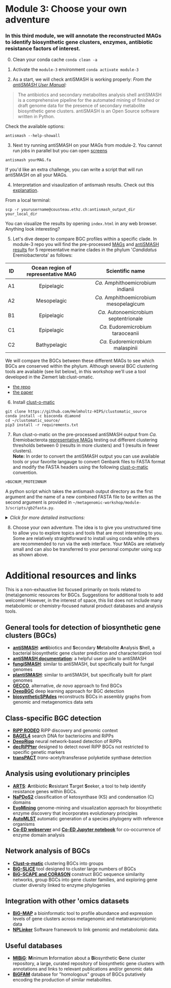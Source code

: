 # Module 3: Choose your own adventure

### In this third module, we will annotate the reconstructed MAGs to identify biosynthetic gene clusters, enzymes, antibiotic resistance factors of interest. 

0. Clean your conda cache
```conda clean -a```

1. Activate the ```module-3``` environment
```conda activate module-3```

2. As a start, we will check antiSMASH is working properly:
*From the [antiSMASH User Manual](https://docs.antismash.secondarymetabolites.org/#):*

>The antibiotics and secondary metabolites analysis shell antiSMASH is a comprehensive pipeline for the automated mining of finished or draft genome data for the presence of secondary metabolite biosynthetic gene clusters. antiSMASH is an Open Source software written in Python.

Check the available options:
```
antismash --help-showall 
```
3. Next try running antiSMASH on your MAGs from module-2. You cannot run jobs in parallel but you can open [screens](https://kb.iu.edu/d/acuy)
```
antismash yourMAG.fa
```
If you'd like an extra challenge, you can write a script that will run antiSMASH on all your MAGs.

4. Interpretation and visaulization of antismash results. Check out this [explanation](https://docs.antismash.secondarymetabolites.org/understanding_output/). 

From a local terminal:
```
scp -r yourusername@cousteau.ethz.ch:antismash_output_dir your_local_dir
```
You can visualize the results by opening ```index.html``` in any web browser. Anything look interesting? 

5. Let's dive deeper to compare BGC profiles within a specific clade. In module-3 repo you will find the pre-processed [MAGs](https://github.com/applied-meta-omics-ethz-2023/metagenomics-workshop/tree/main/module-3/data/eremio_rep_mags) and [antiSMASH results](https://github.com/applied-meta-omics-ethz-2023/metagenomics-workshop/tree/main/module-3/data/eremio_antismash_gbk_output/) for 5 representative marine clades in the phylum '*Candidatus* Eremiobacterota' as follows:

|ID|Ocean region of representative MAG|Scientific name|
|:---:|:------------:|:----------:|
|A1|Epipelagic|*Ca.* Amphithoemicrobium indianii|
|A2|Mesopelagic|*Ca.* Amphithoemicrobium mesopelagicum|
|B1|Epipelagic|*Ca.* Autonoemicrobium septentrionale|
|C1|Epipelagic|*Ca.* Eudoremicrobium taraoceanii|
|C2|Bathypelagic|*Ca.* Eudoremicrobium malaspinii|

We will compare the BGCs between these different MAGs to see which BGCs are conserved within the phylum. Although several BGC clustering tools are available (see list below), in this workshop we'll use a tool developed in the Ziemert lab:clust-omatic.

* [the repo](https://github.com/Helmholtz-HIPS/clustomatic_source)
* [the paper](https://www.nature.com/articles/s41564-022-01110-2)

6. Install [clust-o-matic](https://github.com/Helmholtz-HIPS/clustomatic_source)
```
git clone https://github.com/Helmholtz-HIPS/clustomatic_source
conda install -c bioconda diamond
cd ~/clustomatic_source/
pip3 install -r requirements.txt
```

7. Run clust-o-matic on the pre-processed antiSMASH output from *Ca.* Eremiobacterota [representative MAGs](https://github.com/applied-meta-omics-ethz-2023/metagenomics-workshop/tree/main/module-3/data/eremio_antismash_gbk_output/)  testing out different clustering thresholds between 0 (results in more clusters) and 1 (results in fewer clusters). <br>
**Note:** In order to convert the antiSMASH output you can use available tools or your favorite langauge to convert Genbank files to FASTA format and modify the FASTA headers using the following [clust-o-matic](https://github.com/Helmholtz-HIPS/clustomatic_source) convention. 
```
>BGCNUM_PROTEINNUM
```
A python script which takes the antismash output directory as the first argument and the name of a new combined FASTA file to be written as the second argument is provided in ```~/metagenomic-workshop/module-3/scripts/gb2fasta.py```.

<details>
<summary><i>Click for more detailed instructions:</I></summary>
 
From your user directory when you login: <br>
 
```
git clone https://github.com/applied-meta-omics-ethz-2023/metagenomics-workshop.git
cd ~/metagenomics-workshop/module-3/
python3 scripts/gb2fasta.py data/eremio_antismash_gbk_output/ ~/clustomatic_source/gb2fasta_output.fasta
cd ~/clustomatic_source/
python3 clustomatic.py gb2fasta_output.fasta 0.95 > clustomatic_output.txt
less clustomatic_output.txt
```  
On your local terminal: <br>
```
scp -r yourusername@cousteau.ethz.ch:clustomatic_source/clustomatic_output.txt your_local_dir
```
Open the file in your preferred program and visualize results e.g., as a heatmap.
</details>

8. Choose your own adventure. The idea is to give you unstructured time to allow you to explore topics and tools that are most interesting to you. Some are relatively straightforward to install using conda while others are recommended to run via the web interface. Your MAGs are relatively small and can also be transferred to your personal computer using scp as shown above.

# Additional resources and links
This is a non-exhaustive list focused primarily on tools related to (meta)genomic resources for BGCs. Suggestions for additional tools to add welcome! However, in the interest of space, this list does not include many metabolomic or chemistry-focused natural product databases and analysis tools. 

## General tools for detection of biosynthetic gene clusters (BGCs)
- **[antiSMASH](https://antismash.secondarymetabolites.org/#!/start)**: **anti**biotics and **S**econdary **M**etabolite **A**nalysis **S**hell, a bacterial biosynthetic gene cluster prediction and characterization tool
- **[antiSMASH documentation](https://docs.antismash.secondarymetabolites.org/)**: a helpful user guide to antiSMASH
- **[fungiSMASH](https://fungismash.secondarymetabolites.org/#!/start)**: similar to antiSMASH, but specifically built for fungal genomes
- **[plantiSMASH](http://plantismash.secondarymetabolites.org/)**: similar to antiSMASH, but specifically built for plant genomes
- **[GECCO](https://gecco.embl.de)**, alternative, *de novo* approach to find BGCs 
- **[DeepBGC](https://github.com/Merck/deepbgc)** deep learning approach for BGC detection
- **[biosyntheticSPAdes](https://cab.spbu.ru/software/biosyntheticspades/)** reconstructs BGCs in assembly graphs from genomic and metagenomics data sets

## Class-specific BGC detection
- **[RiPP RODEO](https://ripp.rodeo/index.html)** RiPP discovery and genomic context
- **[BAGEL4](https://github.com/annejong/BAGEL4)** search DNA for bacteriocins and RiPPs
- **[DeepRipp](http://deepripp.magarveylab.ca)** neural network-based detection of RiPPs
- **[decRiPPter](https://github.com/Alexamk/decRiPPter)** designed to detect novel RiPP BGCs not restricted to specific genetic markers
- **[transPACT](https://github.com/chevrm/transPACT)** *trans*-acetyltransferase polyketide synthase detection

## Analysis using evolutionary principles
- **[ARTS](http://arts.ziemertlab.com/)**: **A**ntibiotic **R**esistant **T**arget **S**eeker, a tool to help identify resistance genes within BGCs.
- **[NaPDoS2](https://npdomainseeker.sdsc.edu/napdos2/napdos_home_v2.html)** classification of ketosynthase (KS) and condensation (C) domains 
- **[EvoMining](https://github.com/nselem/EvoMining/wiki)** genome-mining and visualization approach for biosynthetic enzyme discovery that incorporates evolutionary principles
- **[AutoMLST](https://automlst.ziemertlab.com)** automatic generation of a species phylogeny with reference organisms
- **[Co-ED webserver](http://enzyme-analysis.org)** and **[Co-ED Jupyter notebook](https://github.com/tderond/CO-ED)** for co-occurrence of enzyme domain analysis

## Network analysis of BGCs
- **[Clust-o-matic](https://github.com/Helmholtz-HIPS/clustomatic_source)** clustering BGCs into groups
- **[BiG-SLiCE](https://github.com/medema-group/bigslice)**  tool designed to cluster large numbers of BGCs
- **[BiG-SCAPE and CORASON](https://bigscape-corason.secondarymetabolites.org/index.html)** construct BGC sequence similarity networks, group BGCs into gene cluster families, and exploring gene cluster diversity linked to enzyme phylogenies

## Integration with other 'omics datasets 
- **[BiG-MAP](https://github.com/medema-group/BiG-MAP)** a bioinformatic tool to profile abundance and expression levels of gene clusters across metagenomic and metatranscriptomic data
- **[NPLinker](https://journals.plos.org/ploscompbiol/article?id=10.1371/journal.pcbi.1008920)** Software framework to link genomic and metabolomic data.

## Useful databases
- **[MIBiG](https://mibig.secondarymetabolites.org/)**: **M**inimum **I**nformation about a **Bi**osynthetic **G**ene cluster repository, a large, curated repository of biosynthetic gene clusters with annotations and links to relevant publications and/or genomic data
- **[BiGFAM](https://bigfam.bioinformatics.nl/home)** database for "homologous" groups of BGCs putatively encoding the production of similar metabolites.

